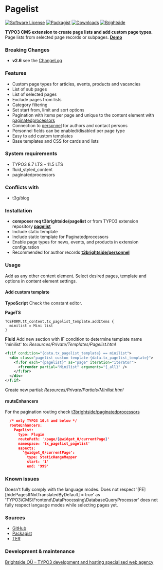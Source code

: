 # Pagelist
[![Software License](https://img.shields.io/badge/license-GPLv2-brightgreen.svg?style=flat)](LICENSE.txt)
[![Packagist](https://img.shields.io/packagist/v/t3brightside/pagelist.svg?style=flat)](https://packagist.org/packages/t3brightside/pagelist)
[![Downloads](https://poser.pugx.org/t3brightside/pagelist/downloads)](https://packagist.org/packages/t3brightside/pagelist)
[![Brightside](https://img.shields.io/badge/by-t3brightside.com-orange.svg?style=flat)](https://t3brightside.com)

**TYPO3 CMS extension to create page lists and add custom page types.**
Page lists from selected page records or subpages.
**[Demo](https://microtemplate.t3brightside.com/)**

### Breaking Changes
- **v2.6** see the [ChangeLog](ChangeLog)

### Features
- Custom page types for articles, events, products and vacancies
- List of sub pages
- List of selected pages
- Exclude pages from lists
- Category filtering
- Set start from, limit and sort options
- Pagination with items per page and unique to the content element with [paginatedprocessors](https://github.com/t3brightside/paginatedprocessors)
- Connection to [personnel](https://github.com/t3brightside/personnel) for authors and contact persons
- Personnel fields can be enabled/disabled per page type
- Easy to add custom templates
- Base templates and CSS for cards and lists

### System requirements
- TYPO3 8.7 LTS – 11.5 LTS
- fluid_styled_content
- paginatedprocessors

### Conflicts with
- t3g/blog

### Installation

 - **composer req t3brightside/pagelist** or from TYPO3 extension repository **[pagelist](https://extensions.typo3.org/extension/pagelist/)**
 - Include static template
 - Include static template for Paginatedprocessors
 - Enable page types for news, events, and products in extension configuration
 - Recommended for author records **[t3brightside/personnel](https://extensions.typo3.org/extension/personnel/)**

### Usage
Add as any other content element. Select desired pages, template and options in content element settings.

#### Add custom template
**TypoScript**
Check the constant editor.

**PageTS**
```typoscript
TCEFORM.tt_content.tx_pagelist_template.addItems {
  minilist = Mini list
}
```
**Fluid**
Add new section with IF condition to determine template name 'minilist' to: _Resources/Private/Templates/Pagelist.html_
```xml
<f:if condition="{data.tx_pagelist_template} == minilist">
  <div class="pagelist custom template-{data.tx_pagelist_template}">
    <f:for each="{pagelist}" as="page" iteration="iterator">
      <f:render partial="Minilist" arguments="{_all}" />
    </f:for>
  </div>
</f:if>
```
Create new partial: _Resources/Private/Partials/Minilist.html_

#### routeEnhancers
For the pagination routing check [t3brightside/paginatedprocessors](https://github.com/t3brightside/paginatedprocessors#readme)

```json
  /* only TYPO3 10.4 and below */
  routeEnhancers:
    Pagelist:
      type: Plugin
      routePath: '/page/{@widget_0/currentPage}'
      namespace: 'tx_pagelist_pagelist'
      aspects:
        '@widget_0/currentPage':
          type: StaticRangeMapper
          start: '1'
          end: '999'
```

### Known issues
Doesn't fully comply with the language modes. Does not respect '[FE][hidePagesIfNotTranslatedByDefault] = true' as 'TYPO3\CMS\Frontend\DataProcessing\DatabaseQueryProcessor' does not fully respect language modes while selecting pages yet.

### Sources
-  [GitHub](https://github.com/t3brightside/pagelist)
-  [Packagist](https://packagist.org/packages/t3brightside/pagelist)
-  [TER](https://extensions.typo3.org/extension/pagelist/)

### Development & maintenance
[Brightside OÜ – TYPO3 development and hosting specialised web agency](https://t3brightside.com/)
